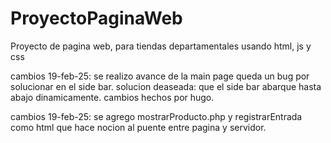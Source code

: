 # ProyectoPaginaWeb
Proyecto de pagina web, para tiendas departamentales usando html, js y css

cambios 19-feb-25:
se realizo avance de la main page queda un bug por solucionar en el side bar.
solucion deaseada: que el side bar abarque hasta abajo dinamicamente.
cambios hechos por hugo.

cambios 19-feb-25:
se agrego mostrarProducto.php y registrarEntrada como html que hace nocion al puente entre pagina y servidor.
